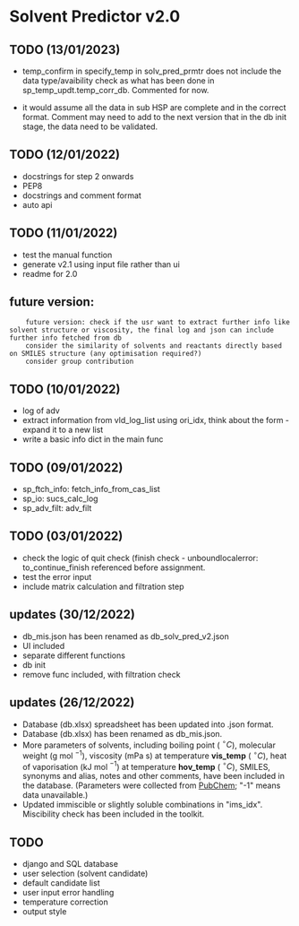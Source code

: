 # Solvent Predictor v2.0

## TODO (13/01/2023)
- temp_confirm in specify_temp in solv_pred_prmtr does not include the data type/avaibility check as what has been done in sp_temp_updt.temp_corr_db. Commented for now.

- it would assume all the data in sub HSP are complete and in the correct format. Comment may need to add to the next version that in the db init stage, the data need to be validated.


## TODO (12/01/2022)
 - docstrings for step 2 onwards
 - PEP8
 - docstrings and comment format
 - auto api



## TODO (11/01/2022)

 - test the manual function
 - generate v2.1 using input file rather than ui
 - readme for 2.0

## future version:

        future version: check if the usr want to extract further info like solvent structure or viscosity, the final log and json can include further info fetched from db
        consider the similarity of solvents and reactants directly based on SMILES structure (any optimisation required?)
        consider group contribution

## TODO (10/01/2022)

- log of adv
- extract information from vld_log_list using ori_idx, think about the form - expand it to a new list
- write a basic info dict in the main func



## TODO (09/01/2022)

 - sp_ftch_info: fetch_info_from_cas_list
- sp_io: sucs_calc_log
- sp_adv_filt: adv_filt



## TODO (03/01/2022)
 - check the logic of quit check (finish check - unboundlocalerror: to_continue_finish referenced before assignment.
 - test the error input
 - include matrix calculation and filtration step


## updates (30/12/2022)

- db_mis.json has been renamed as db_solv_pred_v2.json
- UI included
- separate different functions
- db init
- remove func included, with filtration check


## updates (26/12/2022)
- Database (db.xlsx) spreadsheet has been updated into .json format.
- Database (db.xlsx) has been renamed as db_mis.json.
- More parameters of solvents, including boiling point ( $^{\circ} C$), molecular weight (g mol $^{-1}$),  viscosity (mPa s) at temperature **vis_temp** ( $^{\circ} C$), heat of vaporisation (kJ mol $^{-1}$) at temperature **hov_temp** ( $^{\circ} C$), SMILES, synonyms and alias, notes and other comments, have been included in the database. (Parameters were collected from [PubChem](https://pubchem.ncbi.nlm.nih.gov/); "-1" means data unavailable.)
- Updated immiscible or slightly soluble combinations in "ims_idx". Miscibility check has been included in the toolkit.

## TODO
- django and SQL database
- user selection (solvent candidate)
- default candidate list
- user input error handling
- temperature correction
- output style